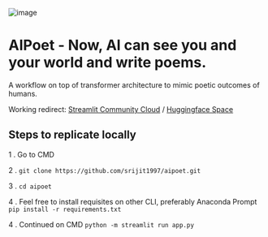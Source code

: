 ![image](https://github.com/srijit1997/aipoet/assets/84009525/3913a577-7f27-4e8a-929e-6ec2c8b0c6af)

# AIPoet - Now, AI can see you and your world and write poems.

A workflow on top of transformer architecture to mimic poetic outcomes of humans.

Working redirect: [Streamlit Community Cloud](https://aipoetofficial.streamlit.app/) / [Huggingface Space](https://srijitpanja-aip.hf.space/)

## Steps to replicate locally

1 .
Go to CMD

2 .
```git clone https://github.com/srijit1997/aipoet.git```

3 .
```cd aipoet```

4 .
Feel free to install requisites on other CLI, preferably Anaconda Prompt
```pip install -r requirements.txt```

4 .
Continued on CMD
```python -m streamlit run app.py```


